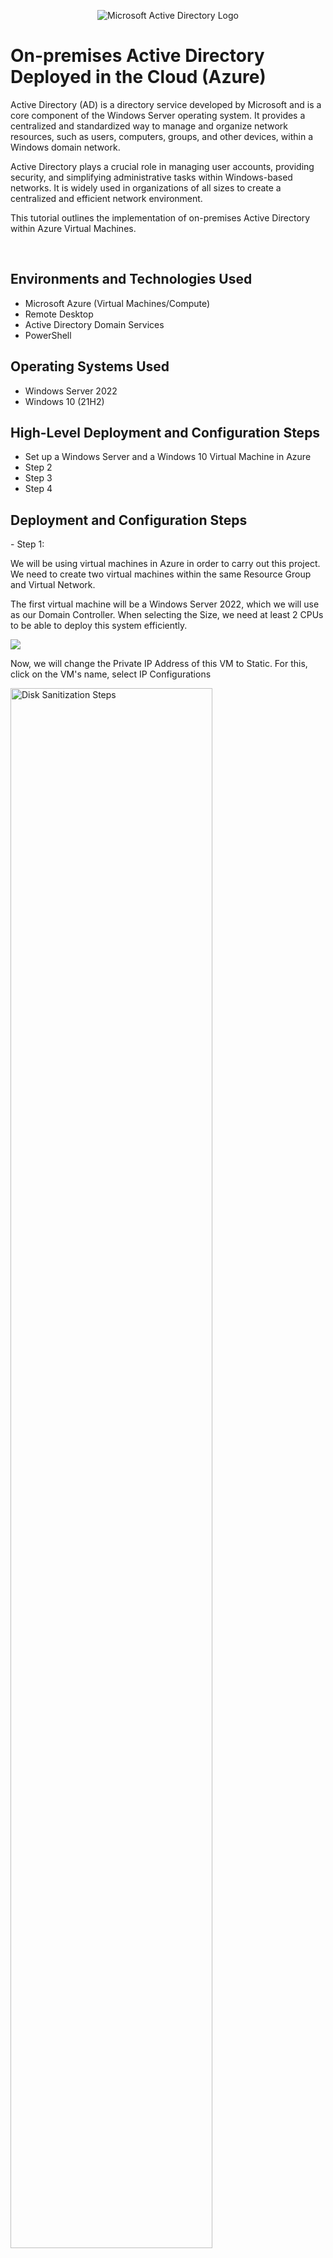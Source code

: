 <p align="center">
<img src="https://i.imgur.com/pU5A58S.png" alt="Microsoft Active Directory Logo"/>
</p>

<h1>On-premises Active Directory Deployed in the Cloud (Azure)</h1>

<p>
Active Directory (AD) is a directory service developed by Microsoft and is a core component of the Windows Server operating system. It provides a centralized and standardized way to manage and organize network resources, such as users, computers, groups, and other devices, within a Windows domain network.
</p>
<p>
Active Directory plays a crucial role in managing user accounts, providing security, and simplifying administrative tasks within Windows-based networks. It is widely used in organizations of all sizes to create a centralized and efficient network environment.
</p>

<p>
This tutorial outlines the implementation of on-premises Active Directory within Azure Virtual Machines.</p><br />


<h2>Environments and Technologies Used</h2>

- Microsoft Azure (Virtual Machines/Compute)
- Remote Desktop
- Active Directory Domain Services
- PowerShell

<h2>Operating Systems Used </h2>

- Windows Server 2022
- Windows 10 (21H2)

<h2>High-Level Deployment and Configuration Steps</h2>

- Set up a Windows Server and a Windows 10 Virtual Machine in Azure
- Step 2
- Step 3
- Step 4

<h2>Deployment and Configuration Steps</h2>

<p>
- Step 1:
</p>

<p>
We will be using virtual machines in Azure in order to carry out this project. We need to create two virtual machines within the same Resource Group and Virtual Network.
</p>

<p>
The first virtual machine will be a Windows Server 2022, which we will use as our Domain Controller. When selecting the Size, we need at least 2 CPUs to be able to deploy this system efficiently. 
</p>
<p>
<img src="https://github.com/mariamcpherson/activedirectory/assets/139581822/8c38ee19-3041-4615-b55a-671227006bde"/>
</p>

<p>
Now, we will change the Private IP Address of this VM to Static. For this, click on the VM's name, select IP Configurations
<p>
<p>
<p>
<p>
<p>
<p>
<p>
<p>
<p>
<p>
<p>
<p>
<p>
<p>
<p>
<p>
<p>
<p>
<p>
<p>
<p>
<p>
<p>
<p>
<p>
<p>
<p>
<p>
<p>
<p>
<p>
<p>
<p>
<p>


<p>
<img src="https://i.imgur.com/DJmEXEB.png" height="80%" width="80%" alt="Disk Sanitization Steps"/>
</p>
<p>
Lorem ipsum dolor sit amet, consectetur adipiscing elit, sed do eiusmod tempor incididunt ut labore et dolore magna aliqua. Ut enim ad minim veniam, quis nostrud exercitation ullamco laboris nisi ut aliquip ex ea commodo consequat. Duis aute irure dolor in reprehenderit in voluptate velit esse cillum dolore eu fugiat nulla pariatur.
</p>
<br />

<p>
<img src="https://i.imgur.com/DJmEXEB.png" height="80%" width="80%" alt="Disk Sanitization Steps"/>
</p>
<p>
Lorem ipsum dolor sit amet, consectetur adipiscing elit, sed do eiusmod tempor incididunt ut labore et dolore magna aliqua. Ut enim ad minim veniam, quis nostrud exercitation ullamco laboris nisi ut aliquip ex ea commodo consequat. Duis aute irure dolor in reprehenderit in voluptate velit esse cillum dolore eu fugiat nulla pariatur.
</p>
<br />

<p>
<img src="https://i.imgur.com/DJmEXEB.png" height="80%" width="80%" alt="Disk Sanitization Steps"/>
</p>
<p>
Lorem ipsum dolor sit amet, consectetur adipiscing elit, sed do eiusmod tempor incididunt ut labore et dolore magna aliqua. Ut enim ad minim veniam, quis nostrud exercitation ullamco laboris nisi ut aliquip ex ea commodo consequat. Duis aute irure dolor in reprehenderit in voluptate velit esse cillum dolore eu fugiat nulla pariatur.
</p>
<br />
